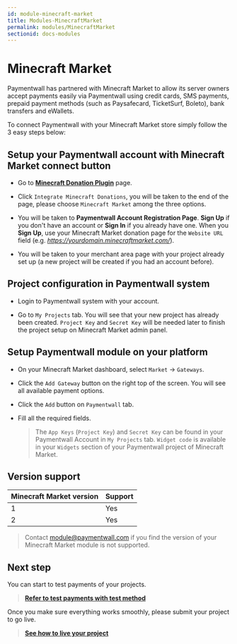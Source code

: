 ```yaml
---
id: module-minecraft-market
title: Modules-MinecraftMarket
permalink: modules/MinecraftMarket
sectionid: docs-modules
---
```


# Minecraft Market

Paymentwall has partnered with Minecraft Market to allow its server owners accept payments easily via Paymentwall using credit cards, SMS payments, prepaid payment methods (such as Paysafecard, TicketSurf, Boleto), bank transfers and eWallets.

To connect Paymentwall with your Minecraft Market store simply follow the 3 easy steps below:

## Setup your Paymentwall account with Minecraft Market connect button
* Go to **[Minecraft Donation Plugin](https://www.paymentwall.com/en/payment-solutions/minecraft-donation-plugin)** page.

* Click ```Integrate Minecraft Donations```, you will be taken to the end of the page, please choose ```Minecraft Market``` among the three options.

* You will be taken to **Paymentwall Account Registration Page**. **Sign Up** if you don't have an account or **Sign In** if you already have one. When you **Sign Up**, use your Minecraft Market donation page for the ```Website URL``` field (e.g. *https://yourdomain.minecraftmarket.com/*).

* You will be taken to your merchant area page with your project already set up (a new project will be created if you had an account before).

## Project configuration in Paymentwall system

* Login to Paymentwall system with your account.

* Go to ```My Projects``` tab. You will see that your new project has already been created. ```Project Key``` and ```Secret Key``` will be needed later to finish the project setup on Minecraft Market admin panel.

## Setup Paymentwall module on your platform
* On your Minecraft Market dashboard, select ```Market``` -> ```Gateways```.

* Click the ```Add Gateway``` button on the right top of the screen. You will see all available payment options.

* Click the ```Add``` button on ```Paymentwall``` tab.

* Fill all the required fields.

  >The ```App Keys``` (```Project Key```) and ```Secret Key``` can be found in your Paymentwall Account in ```My Projects``` tab. ```Widget code``` is available in your ```Widgets``` section of your Paymentwall project of Minecraft Market.


## Version support

|Minecraft Market version|Support|
|:-------|:--------|
|1|Yes|
|2|Yes|

> Contact [module@paymentwall.com](mailto:module@paymentwall.com) if you find the version of your Minecraft Market module is not supported.


## Next step

You can start to test payments of your projects.

> **[Refer to test payments with test method](/sandbox/test-payment)**

Once you make sure everything works smoothly, please submit your project to go live.

> **[See how to live your project](/go_live-home)**
